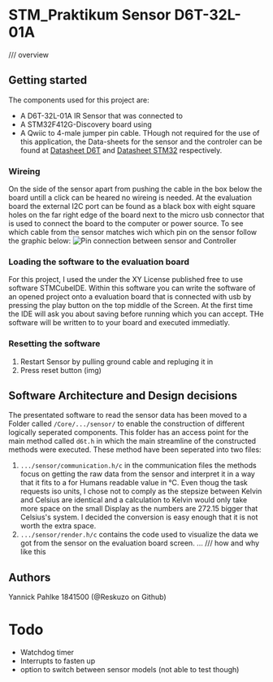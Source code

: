 # STM_Praktikum Sensor D6T-32L-01A
/// overview

## Getting started
The components used for this project are:
* A D6T-32L-01A IR Sensor that was connected to 
* A STM32F412G-Discovery board using  
* A Qwiic to 4-male jumper pin cable.
THough not required for the use of this application, the Data-sheets for the sensor and the controler can be found at [Datasheet D6T]() and [Datasheet STM32]() respectively.

### Wireing
On the side of the sensor apart from pushing the cable in the box below the board untill a click can be heared no wireing is needed. 
At the evaluation board the external I2C port can be found as a black box with eight square holes on the far right edge of the board next to the micro usb connector that is used to connect the board to the computer or power source. To see which cable from the sensor matches wich which pin on the sensor follow the graphic below:
![Pin connection between sensor and Controller](file:./images/hardware_pinout)

### Loading the software to the evaluation board
For this project, I used the under the XY License published free to use software STMCubeIDE. Within this software you can write the software of an opened project onto a evaluation board that is connected with usb by pressing the play button on the top middle of the Screen. At the first time the IDE will ask you about saving before running which you can accept. THe software will be written to to your board and executed immediatly. 

### Resetting the software
1. Restart Sensor by pulling ground cable and repluging it in
2. Press reset button (img)


## Software Architecture and Design decisions
The presentated software to read the sensor data has been moved to a Folder called `/Core/.../sensor/` to enable the construction of different logically seperated components. This folder has an access point for the main method called `d6t.h` in which the main streamline of the constructed methods were executed. These method have been seperated into two files:
1. `.../sensor/communication.h/c` in the communication files the methods focus on getting the raw data from the sensor and interpret it in a way that it fits to a for Humans readable value in °C. Even thoug the task requests iso units, I chose not to comply as the stepsize between Kelvin and Celsius are identical and a calculation to Kelvin would only take more space on the small Display as the numbers are 272.15 bigger that Celsius's system. I decided the conversion is easy enough that it is not worth the extra space.
2. `.../sensor/render.h/c` contains the code used to visualize the data we got from the sensor on the evaluation board screen. ... /// how and why like this



## Authors
Yannick Pahlke 1841500 (@Reskuzo on Github)
# Todo
* Watchdog timer
* Interrupts to fasten up
* option to switch between sensor models (not able to test though)
  